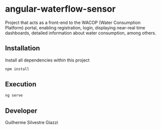 # angular-waterflow-sensor

Project that acts as a front-end to the WACOP (Water Consumption Platform) portal, enabling registration, login, displaying near-real time dashboards, detailed information about water consumption, among others.

## Installation

Install all dependencies within this project

```bash
npm install
```

## Execution

```bash
ng serve
```

## Developer
Guilherme Silvestre Giazzi